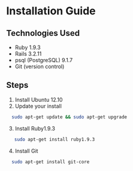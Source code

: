 Installation Guide
====================

Technologies Used
-------------------

- Ruby 1.9.3
- Rails 3.2.11
- psql (PostgreSQL) 9.1.7
- Git (version control)

Steps
------

1. Install Ubuntu 12.10
2. Update your install
```bash
  sudo apt-get update && sudo apt-get upgrade
```

3. Install Ruby1.9.3
```bash
   sudo apt-get install ruby1.9.3
```

4. Install Git
```bash
  sudo apt-get install git-core
```

